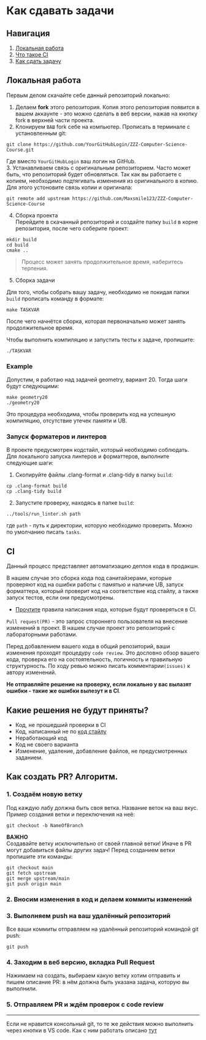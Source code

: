 # Как сдавать задачи

## Навигация
1) [Локальная работа](#Локальная-работа)
2) [Что такое CI](#ci)
3) [Как сдать задачу](#Как-создать-PR?-Алгоритм.)

## Локальная работа
Первым делом скачайте себе данный репозиторий локально:
1. Делаем **fork** этого репозитория.
Копия этого репозитория появится в вашем аккаунте - это можно сделать в веб версии, нажав на кнопку
fork в верхней части проекта. 
2. Клонируем `ВАШ` fork себе на компьютер.
Прописать в терминале с установленным git:
```shell
git clone https://github.com/YourGitHubLogin/ZZZ-Computer-Science-Course.git
```
Где вместо `YourGitHubLogin` ваш логин на GitHub.   
3. Устанавливаем связь с оригинальным репозиторием.
Часто может быть, что репозиторий будет обновляться. Так как вы работаете с копием, необходимо подтягивать изменения из оригинального в копию. Для этого устоновите связь копии и оригинала:
```shell
git remote add upstream https://github.com/Maxsmile123/ZZZ-Computer-Science-Course
```
4. Сборка проекта   
Перейдите в скачанный репозиторий и создайте папку `build` в корне репозитория, после чего соберите проект:
```shell
mkdir build
cd build
cmake ..
```
> Процесс может занять продолжительное время, наберитесь терпения.  
5. Сборка задачи

Для того, чтобы собрать вашу задачу, необходимо не покидая папки `build` прописать команду в формате:
```shell
make TASKVAR
```
После чего начнётся сборка, которая первоначально может занять продолжительное время.

Чтобы выполнить компиляцию и запустить тесты к задаче, пропишите:
```shell
./TASKVAR
```
### Example
Допустим, я работаю над задачей geometry, вариант 20. Тогда шаги будут следующими:
```shell
make geometry20
./geometry20
```

Это процедура необходима, чтобы проверить код на успешную компиляцию, отсутствие утечек памяти и UB. 

### Запуск форматеров и линтеров
В проекте предусмотрен кодстайл, который необходимо соблюдать. Для локального запуска линтеров и форматтеров, выполните следующие шаги:
1. Скопируйте файлы .clang-format и .clang-tidy в папку `build`:
```shell
cp .clang-format build
cp .clang-tidy build
```
2. Запустите проверку, находясь в папке `build`:
```shell
../tools/run_linter.sh path
```
где `path` - путь к директории, которую необходимо проверить. Можно по умолчанию писать `tasks`.

## CI

Данный процесс представляет автоматизацию деплоя кода в продакшн. 

В нашем случае это сборка кода под санитайзерами, которые проверяют код на ошибки работы с памятью и наличие UB, запуск форматтера, который проверит код на соответствие код стайлу, а также запуск тестов, если они предусмотрены.

- [Прочтите](./с_style.md) правила написания кода, которые будут проверяться в CI.

`Pull request(PR)` - это запрос стороннего пользователя на внесение изменений в проект. В нашем случае проект это репозиторий с лабораторными работами.

Перед добавлением вашего кода в общий репозиторий, ваши изменения проходят процедуру `code review`. Это дословно обзор вашего кода, проверка его на состоятельность, логичность и правильную структурность. По ходу ревью можно писать комментарии`(issues)` к автору изменений.

**Не отправляйте решение на проверку, если локально у вас вылазят ошибки - такие же ошибки вылезут и в CI**.

## Какие решения не будут приняты?
- Код, не прошедший проверки в CI
- Код, написанный не по [код стайлу](с_style.md)
- Неработающий код
- Код не своего варианта
- Изменение, удаление, добавление файлов, не предусмотренных заданием.


## Как создать PR? Алгоритм.
### 1. Создаём новую ветку
Под каждую лабу должна быть своя ветка. Название веток на ваш вкус.
Пример создания ветки и переключения на неё:
```shell
git checkout -b NameOfBranch
```
**ВАЖНО**  
Создавайте ветку исключительно от своей главной ветки! Иначе в PR могут добавиться файлы других задач! Перед созданием ветки пропишите эти команды:
```
git checkout main
git fetch upstream
git merge upstream/main
git push origin main
```
### 2. Вносим изменения в код и делаем коммиты изменений

### 3. Выполняем push на ваш удалённый репозиторий
Все ваши коммиты отправляем на удалённый репозиторий командой git push:
```shell
git push
```
### 4. Заходим в веб версию, вкладка Pull Request
Нажимаем на создать, выбираем какую ветку хотим отправить и пишем описание PR: в нём должна
быть указана задача, которую вы выполнили.
### 5. Отправляем PR и ждём проверок c code review
---

Если не нравится консольный git, 
то те же действия можно выполнить через кнопки в VS code. Как с ним работать описано [тут](https://code.visualstudio.com/docs/sourcecontrol/overview)